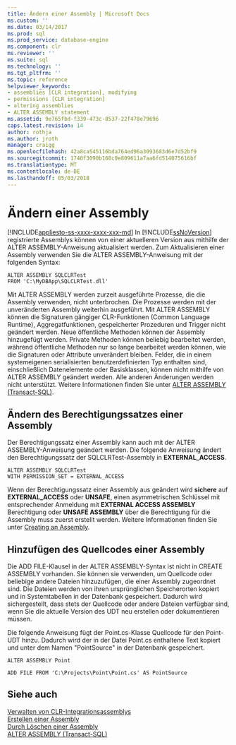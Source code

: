 ```yaml
---
title: Ändern einer Assembly | Microsoft Docs
ms.custom: ''
ms.date: 03/14/2017
ms.prod: sql
ms.prod_service: database-engine
ms.component: clr
ms.reviewer: ''
ms.suite: sql
ms.technology: ''
ms.tgt_pltfrm: ''
ms.topic: reference
helpviewer_keywords:
- assemblies [CLR integration], modifying
- permissions [CLR integration]
- altering assemblies
- ALTER ASSEMBLY statement
ms.assetid: 9e765fbd-f339-473c-8537-22f478e79696
caps.latest.revision: 14
author: rothja
ms.author: jroth
manager: craigg
ms.openlocfilehash: 42a8ca545116bda764ed96a3093683d6e7d52bf9
ms.sourcegitcommit: 1740f3090b168c0e809611a7aa6fd514075616bf
ms.translationtype: MT
ms.contentlocale: de-DE
ms.lasthandoff: 05/03/2018
---
```

# <a name="altering-an-assembly"></a>Ändern einer Assembly
[!INCLUDE[appliesto-ss-xxxx-xxxx-xxx-md](../../../includes/appliesto-ss-xxxx-xxxx-xxx-md.md)]
  In [!INCLUDE[ssNoVersion](../../../includes/ssnoversion-md.md)] registrierte Assemblys können von einer aktuelleren Version aus mithilfe der ALTER ASSEMBLY-Anweisung aktualisiert werden. Zum Aktualisieren einer Assembly verwenden Sie die ALTER ASSEMBLY-Anweisung mit der folgenden Syntax:  
  
```  
ALTER ASSEMBLY SQLCLRTest  
FROM 'C:\MyDBApp\SQLCLRTest.dll'  
```  
  
 Mit ALTER ASSEMBLY werden zurzeit ausgeführte Prozesse, die die Assembly verwenden, nicht unterbrochen. Die Prozesse werden mit der unveränderten Assembly weiterhin ausgeführt. Mit ALTER ASSEMBLY können die Signaturen gängiger CLR-Funktionen (Common Language Runtime), Aggregatfunktionen, gespeicherter Prozeduren und Trigger nicht geändert werden. Neue öffentliche Methoden können der Assembly hinzugefügt werden. Private Methoden können beliebig bearbeitet werden, während öffentliche Methoden nur so lange bearbeitet werden können, wie die Signaturen oder Attribute unverändert bleiben. Felder, die in einem systemeigenen serialisierten benutzerdefinierten Typ enthalten sind, einschließlich Datenelemente oder Basisklassen, können nicht mithilfe von ALTER ASSEMBLY geändert werden. Alle anderen Änderungen werden nicht unterstützt. Weitere Informationen finden Sie unter [ALTER ASSEMBLY &#40;Transact-SQL&#41;](../../../t-sql/statements/alter-assembly-transact-sql.md).  
  
## <a name="changing-the-permission-set-of-an-assembly"></a>Ändern des Berechtigungssatzes einer Assembly  
 Der Berechtigungssatz einer Assembly kann auch mit der ALTER ASSEMBLY-Anweisung geändert werden. Die folgende Anweisung ändert den Berechtigungssatz der SQLCLRTest-Assembly in **EXTERNAL_ACCESS**.  
  
```  
ALTER ASSEMBLY SQLCLRTest  
WITH PERMISSION_SET = EXTERNAL_ACCESS   
```  
  
 Wenn der Berechtigungssatz einer Assembly aus geändert wird **sichere** auf **EXTERNAL_ACCESS** oder **UNSAFE**, einen asymmetrischen Schlüssel mit entsprechender Anmeldung mit  **EXTERNAL ACCESS ASSEMBLY** Berechtigung oder **UNSAFE ASSEMBLY** über die Berechtigung für die Assembly muss zuerst erstellt werden. Weitere Informationen finden Sie unter [Creating an Assembly](../../../relational-databases/clr-integration/assemblies/creating-an-assembly.md).  
  
## <a name="adding-the-source-code-of-an-assembly"></a>Hinzufügen des Quellcodes einer Assembly  
 Die ADD FILE-Klausel in der ALTER ASSEMBLY-Syntax ist nicht in CREATE ASSEMBLY vorhanden. Sie können sie verwenden, um Quellcode oder beliebige andere Dateien hinzuzufügen, die einer Assembly zugeordnet sind. Die Dateien werden von ihren ursprünglichen Speicherorten kopiert und in Systemtabellen in der Datenbank gespeichert. Dadurch wird sichergestellt, dass stets der Quellcode oder andere Dateien verfügbar sind, wenn Sie die aktuelle Version des UDT neu erstellen oder dokumentieren müssen.  
  
 Die folgende Anweisung fügt der Point.cs-Klasse Quellcode für den Point-UDT hinzu. Dadurch wird der in der Datei Point.cs enthaltene Text kopiert und unter dem Namen "PointSource" in der Datenbank gespeichert.  
  
 `ALTER ASSEMBLY Point`  
  
 `ADD FILE FROM 'C:\Projects\Point\Point.cs' AS PointSource`  
  
## <a name="see-also"></a>Siehe auch  
 [Verwalten von CLR-Integrationsassemblys](../../../relational-databases/clr-integration/assemblies/managing-clr-integration-assemblies.md)   
 [Erstellen einer Assembly](../../../relational-databases/clr-integration/assemblies/creating-an-assembly.md)   
 [Durch Löschen einer Assembly](../../../relational-databases/clr-integration/assemblies/dropping-an-assembly.md)   
 [ALTER ASSEMBLY &#40;Transact-SQL&#41;](../../../t-sql/statements/alter-assembly-transact-sql.md)  
  
  
